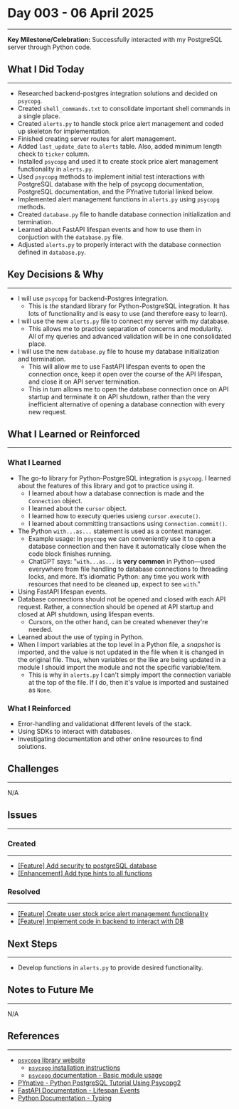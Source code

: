 # Day 003 - 06 April 2025
---
**Key Milestone/Celebration:** Successfully interacted with my PostgreSQL server through Python code.

## What I Did Today
---
- Researched backend-postgres integration solutions and decided on `psycopg`.
- Created `shell_commands.txt` to consolidate important shell commands in a single place.
- Created `alerts.py` to handle stock price alert management and coded up skeleton for implementation.
- Finished creating server routes for alert management.
- Added `last_update_date` to `alerts` table. Also, added minimum length check to `ticker` column.
- Installed `psycopg` and used it to create stock price alert management functionality in `alerts.py`.
- Used `psycopg` methods to implement initial test interactions with PostgreSQL database with the help of psycopg documentation, PostgreSQL documentation, and the PYnative tutorial linked below.
- Implemented alert management functions in `alerts.py` using `psycopg` methods.
- Created `database.py` file to handle database connection initialization and termination.
- Learned about FastAPI lifespan events and how to use them in conjuction with the `database.py` file.
- Adjusted `alerts.py` to properly interact with the database connection defined in `database.py`.

## Key Decisions & Why
---
- I will use `psycopg` for backend-Postgres integration.
  - This is *the* standard library for Python-PostgreSQL integration. It has lots of functionality and is easy to use (and therefore easy to learn).
- I will use the new `alerts.py` file to connect my server with my database.
  - This allows me to practice separation of concerns and modularity. All of my queries and advanced validation will be in one consolidated place.
- I will use the new `database.py` file to house my database initialization and termination.
  - This will allow me to use FastAPI lifespan events to open the connection once, keep it open over the course of the API lifespan, and close it on API server termination.
  - This in turn allows me to open the database connection once on API startup and terminate it on API shutdown, rather than the very inefficient alternative of opening a database connection with every new request.

## What I Learned or Reinforced
---
### What I Learned
- The go-to library for Python-PostgreSQL integration is `psycopg`. I learned about the features of this library and got to practice using it.
  - I learned about how a database connection is made and the `Connection` object.
  - I learned about the `cursor` object.
  - I learned how to executy queries usieng `cursor.execute()`.
  - I learned about committing transactions using `Connection.commit()`.
- The Python `with...as...` statement is used as a context manager.
  - Example usage: In `psycopg` we can conveniently use it to  open a database connection and then have it automatically close when the code block finishes running.
  - ChatGPT says: "`with...as...` is **very common** in Python—used everywhere from file handling to database connections to threading locks, and more. It’s idiomatic Python: any time you work with resources that need to be cleaned up, expect to see `with`."
- Using FastAPI lifespan events.
- Database connections should not be opened and closed with each API request. Rather, a connection should be opened at API startup and closed at API shutdown, using lifespan events.
  - Cursors, on the other hand, can be created whenever they're needed.
- Learned about the use of typing in Python.
- When I import variables at the top level in a Python file, a *snapshot* is imported, and the value is not updated in the file when it is changed in the original file. Thus, when variables or the like are being updated in a module I should import the module and not the specific variable/item.
  - This is why in `alerts.py` I can't simply import the connection variable at the top of the file. If I do, then it's value is imported and sustained as `None`.

### What I Reinforced
- Error-handling and validationat different levels of the stack.
- Using SDKs to interact with databases.
- Investigating documentation and other online resources to find solutions.

## Challenges
---
N/A

## Issues
---
### Created
---
- [[Feature] Add security to postgreSQL database](https://github.com/jakubstetz/portfolio-insights/issues/16)
- [[Enhancement] Add type hints to all functions](https://github.com/jakubstetz/portfolio-insights/issues/19)

### Resolved
---
- [[Feature] Create user stock price alert management functionality](https://github.com/jakubstetz/portfolio-insights/issues/11)
- [[Feature] Implement code in backend to interact with DB](https://github.com/jakubstetz/portfolio-insights/issues/18)

## Next Steps
---
- Develop functions in `alerts.py` to provide desired functionality.

## Notes to Future Me
---
N/A

## References
---
- [`psycopg` library website](https://www.psycopg.org/)
  - [`psycopg` installation instructions](https://www.psycopg.org/install/)
  - [`psycopg` documentation - Basic module usage](https://www.psycopg.org/psycopg3/docs/basic/usage.html)
- [PYnative - Python PostgreSQL Tutorial Using Psycopg2](https://pynative.com/python-postgresql-tutorial/)
- [FastAPI Documentation - Lifespan Events](https://fastapi.tiangolo.com/advanced/events/)
- [Python Documentation - Typing](https://docs.python.org/3/library/typing.html)